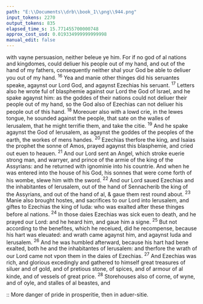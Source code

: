 ```yaml
---
path: "E:\\Documents\\drb\\book_1\\png\\944.png"
input_tokens: 2270
output_tokens: 835
elapsed_time_s: 15.771455700000748
approx_cost_usd: 0.019334999999999998
manual_edit: false
---
```

with vayne persuasion, neither beleue ye him. For if no god of al nations and kingdomes, could deliuer his people out of my hand, and out of the hand of my fathers, consequently neither shal your God be able to deliuer you out of my hand. <sup>16</sup> Yea and manie other thinges did his seruantes speake, agaynst our Lord God, and agaynst Ezechias his seruant. <sup>17</sup> Letters also he wrote ful of blasphemie against our Lord the God of Israel, and he spake agaynst him: as the goddes of their nations could not deliuer their people out of my hand, so the God also of Ezechias can not deliuer his people out of this hand. <sup>18</sup> Moreouer also with a lowd crie, in the Iewes tongue, he sounded against the people, that sate on the walles of Ierusalem, that he might terrifie them, and take the citie. <sup>19</sup> And he spake agaynst the God of Ierusalem, as agaynst the goddes of the peoples of the earth, the workes of mens handes. <sup>20</sup> Ezechias therfore the king, and Isaias the prophet the sonne of Amos, prayed agaynst this blasphemie, and cried out euen to heauen. <sup>21</sup> And our Lord sent an Angel, which stroke euerie strong man, and warryer, and prince of the armie of the king of the Assyrians: and he returned with ignominie into his countrie. And when he was entered into the house of his God, his sonnes that were come forth of his wombe, slewe him with the sword. <sup>22</sup> And our Lord saued Ezechias and the inhabitantes of Ierusalem, out of the hand of Sennacherib the king of the Assyrians, and out of the hand of al, & gaue them rest round about. <sup>23</sup> Manie also brought hostes, and sacrifices to our Lord into Ierusalem, and giftes to Ezechias the king of Iuda: who was exalted after these thinges before al nations. <sup>24</sup> In those daies Ezechias was sick euen to death, and he prayed our Lord: and he heard him, and gaue him a signe. <sup>25</sup> But not according to the benefites, which he receiued, did he recompense, because his hart was eleuated: and wrath came agaynst him, and agaynst Iuda and Ierusalem. <sup>26</sup> And he was humbled afterward, because his hart had bene exalted, both he and the inhabitantes of Ierusalem: and therfore the wrath of our Lord came not vpon them in the daies of Ezechias. <sup>27</sup> And Ezechias was rich, and glorious excedingly and gathered to himself great treasures of siluer and of gold, and of pretious stone, of spices, and of armour of al kinde, and of vessels of great price. <sup>28</sup> Storehouses also of corne, of wyne, and of oyle, and stalles of al beastes, and

<aside>:: More danger of pride in prosperitie, then in aduer-sitie.</aside>

[^1]: foldes
